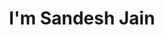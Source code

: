 ---
title : "I'm Sandesh Jain"
# full screen navigation
first_name : "JAIN"
last_name : "SANDESH"
bg_image : "images/backgrounds/bg.jpg"
# animated text loop
occupations:
- "Data Scientist"
- "Code Geek"
- "Security Analyst"

# slider background image loop
slider_images:
- "images/slider/slider-4.jpg"
- "images/slider/slider-2.jpg"
- "images/slider/slider-5.jfif"

# button
button:
  enable : true
  label : "LET'S CONNECT"
  link : "#contact"


# custom style
custom_class: "" 
custom_attributes: "" 
custom_css: ""

---